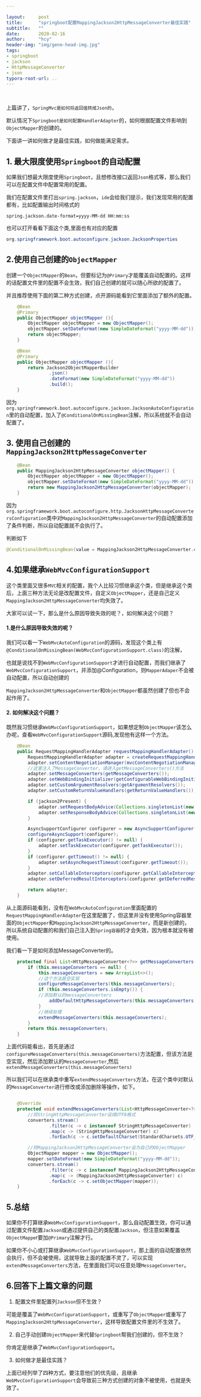 ```yaml
---

layout:     post
title:      "springboot配置MappingJackson2HttpMessageConverter最佳实践"
subtitle:   ""
date:       2020-02-16
author:     "hcy"
header-img: "img/gene-head-img.jpg"
tags:
- springboot
- jackson
- HttpMessageConverter
- json
typora-root-url: ..
---
```




​	

上篇讲了，`SpringMvc是如何将返回值转成Json的`，

默认情况下`Springboot是如何配置HandlerAdapter`的，如何根据配置文件影响到`ObjectMapper`的创建的。

下面讲一讲如何做才是最佳实践，如何做能满足需求。



## 1. 最大限度使用`Springboot`的自动配置

如果我们想最大限度使用`Springboot`，且想修改接口返回`Json`格式等，那么我们可以在配置文件中配置常用的配置。

我们在配置文件里打出`spring.jackson`，`ide`会给我们提示，我们发现常用的配置都有，比如配置输出时间格式的

```
spring.jackson.date-format=yyyy-MM-dd HH:mm:ss
```



也可以打开看看下面这个类,里面也有对应的配置

```java
org.springframework.boot.autoconfigure.jackson.JacksonProperties
```



## 2.使用自己创建的`ObjectMapper`

创建一个`ObjectMapper`的`Bean`，但要标记为`@Primary`才能覆盖自动配置的。这样的话配置文件里的配置不会生效，我们自己创建的就可以随心所欲的配置了。

并且推荐使用下面的第二种方式创建，点开源码能看到它里面添加了额外的配置。

```java
    @Bean
    @Primary
    public ObjectMapper objectMapper (){
        ObjectMapper objectMapper = new ObjectMapper();
        objectMapper.setDateFormat(new SimpleDateFormat("yyyy-MM-dd"));
        return objectMapper;
    }
```



```java
    @Bean
    @Primary
    public ObjectMapper objectMapper (){
        return Jackson2ObjectMapperBuilder
                .json()
                .dateFormat(new SimpleDateFormat("yyyy-MM-dd"))
                .build();
    }
```

因为`org.springframework.boot.autoconfigure.jackson.JacksonAutoConfiguration`里的自动配置，加入了`@ConditionalOnMissingBean`注解，所以系统就不会自动配置了。





## 3. 使用自己创建的`MappingJackson2HttpMessageConverter`

```java
    @Bean
    public MappingJackson2HttpMessageConverter objectMapper() {
        ObjectMapper objectMapper = new ObjectMapper();
        objectMapper.setDateFormat(new SimpleDateFormat("yyyy-MM-dd"));
        return new MappingJackson2HttpMessageConverter(objectMapper);
    }
```



因为`org.springframework.boot.autoconfigure.http.JacksonHttpMessageConvertersConfiguration`类中对`MappingJackson2HttpMessageConverter`的自动配置添加了条件判断，所以自动配置就不会执行了。

判断如下

```java
@ConditionalOnMissingBean(value = MappingJackson2HttpMessageConverter.class,
```



## 4.如果继承`WebMvcConfigurationSupport`

这个类里面又很多`MVC`相关的配置，我个人比较习惯继承这个类，但是继承这个类后，上面三种方法无论是改配置文件，自定义`ObjectMapper`，还是自己定义`MappingJackson2HttpMessageConverter`均失效了。

大家可以试一下，那么是什么原因导致失效的呢？，如何解决这个问题？

####  1.是什么原因导致失效的呢？

我们可以看一下`WebMvcAutoConfiguration`的源码，发现这个类上有`@ConditionalOnMissingBean(WebMvcConfigurationSupport.class)`的注解，

也就是说找不到`WebMvcConfigurationSupport`才进行自动配置，而我们继承了`WebMvcConfigurationSupport`，并添加@Configuration，则`MapperAdaper`不会被自动配置，所以自动创建的

`MappingJackson2HttpMessageConverter`和`ObjectMapper`都虽然创建了但也不会起作用了。



#### 2. 如何解决这个问题？

既然我习惯继承`WebMvcConfigurationSupport`，如果想定制`ObjectMapper`该怎么办呢，查看`WebMvcConfigurationSupport`源码,发现他有这样一个方法。

```java
	@Bean
	public RequestMappingHandlerAdapter requestMappingHandlerAdapter() {
		RequestMappingHandlerAdapter adapter = createRequestMappingHandlerAdapter();
		adapter.setContentNegotiationManager(mvcContentNegotiationManager());
		//这里注入了MessageConverter，请进入getMessageConverters()方法
		adapter.setMessageConverters(getMessageConverters());
		adapter.setWebBindingInitializer(getConfigurableWebBindingInitializer());
		adapter.setCustomArgumentResolvers(getArgumentResolvers());
		adapter.setCustomReturnValueHandlers(getReturnValueHandlers());

		if (jackson2Present) {
			adapter.setRequestBodyAdvice(Collections.singletonList(new JsonViewRequestBodyAdvice()));
			adapter.setResponseBodyAdvice(Collections.singletonList(new JsonViewResponseBodyAdvice()));
		}

		AsyncSupportConfigurer configurer = new AsyncSupportConfigurer();
		configureAsyncSupport(configurer);
		if (configurer.getTaskExecutor() != null) {
			adapter.setTaskExecutor(configurer.getTaskExecutor());
		}
		if (configurer.getTimeout() != null) {
			adapter.setAsyncRequestTimeout(configurer.getTimeout());
		}
		adapter.setCallableInterceptors(configurer.getCallableInterceptors());
		adapter.setDeferredResultInterceptors(configurer.getDeferredResultInterceptors());

		return adapter;
	}
```



从上面源码能看到，没有在`WebMvcAutoConfiguration`里面配置的`RequestMappingHandlerAdapter`在这里配置了，但这里并没有使用Spring容器里面的`ObjectMapper`和`MappingJackson2HttpMessageConverter`，而是新创建的，所以系统自动配置的和我们自己注入到`Spring容器`的才会失效，因为根本就没有被使用。



我们看一下是如何添加MessageConverter的。

```java
	protected final List<HttpMessageConverter<?>> getMessageConverters() {
		if (this.messageConverters == null) {
			this.messageConverters = new ArrayList<>();
			//这个方法是空实现
			configureMessageConverters(this.messageConverters);
			if (this.messageConverters.isEmpty()) {
			//添加默认的messageConverters
				addDefaultHttpMessageConverters(this.messageConverters);
			}
			//继续处理
			extendMessageConverters(this.messageConverters);
		}
		return this.messageConverters;
	}
```



上面代码能看出，首先是通过`configureMessageConverters(this.messageConverters)`方法配置，但该方法是空实现，然后添加默认的`MessageConverter`,然后`extendMessageConverters(this.messageConverters)`





所以我们可以在继承类中重写`extendMessageConverters`方法，在这个类中对默认的`MessageConverter`进行修改或添加删除等操作，如下。

```java

    @Override
    protected void extendMessageConverters(List<HttpMessageConverter<?>> converters) {
        //将StringHttpMessageConverter设成UTF8格式
        converters.stream()
                .filter(c -> c instanceof StringHttpMessageConverter)
                .map(c -> (StringHttpMessageConverter) c)
                .forEach(c -> c.setDefaultCharset(StandardCharsets.UTF_8));

        //将MappingJackson2HttpMessageConverter设为自己的ObjectMapper
        ObjectMapper mapper = new ObjectMapper();
        mapper.setDateFormat(new SimpleDateFormat("yyyy-MM-dd"));
        converters.stream()
                .filter(c -> c instanceof MappingJackson2HttpMessageConverter)
                .map(c -> (MappingJackson2HttpMessageConverter) c)
                .forEach(c -> c.setObjectMapper(mapper));
    }
```



## 5.总结

如果你不打算继承`WebMvcConfigurationSupport`，那么自动配置生效，你可以通过配置文件配置`Jackson`或通过提供自己的类配置`Jackson`，但注意如果覆盖`ObjectMappe`r要加`@Primary`注解才行。



如果你不小心或打算继承`WebMvcConfigurationSupport`，那上面的自动配置依然会执行，但不会被使用，这就导致上面的配置不灵了，可以实现`extendMessageConverters`方法，在里面我们可以任意处理`MessageConverter`。



## 6.回答下上篇文章的问题

1. 配置文件里配置列`Jackson`但不生效？

可能是覆盖了`WebMvcConfigurationSupport`，或重写了`ObjectMapper`或重写了`MappingJackson2HttpMessageConverter`，这样导致配置文件里的不生效了。



2. 自己手动创建`ObjectMapper`来代替`Springboot`帮我们创建的，但不生效？

你肯定是继承了`WebMvcConfigurationSupport`。



3. 如何做才是最佳实践？

上面已经列举了四种方式，要注意他们的优先级，且继承`WebMvcConfigurationSupport`会导致前三种方式创建的对象不被使用，也就是失效了。